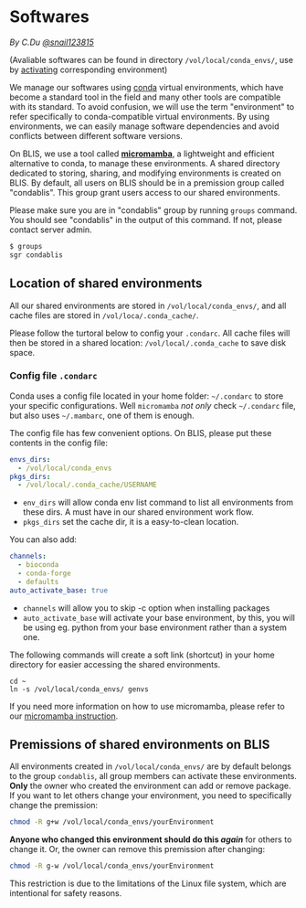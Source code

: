 # Softwares

*By C.Du [@snail123815](https://github.com/snail123815)*

(Avaliable softwares can be found in directory `/vol/local/conda_envs/`, use by [activating]() corresponding environment)

We manage our softwares using [conda](https://docs.conda.io/en/latest/) virtual environments, which have become a standard tool in the field and many other tools are compatible with its standard. To avoid confusion, we will use the term "environment" to refer specifically to conda-compatible virtual environments. By using environments, we can easily manage software dependencies and avoid conflicts between different software versions.

On BLIS, we use a tool called **[micromamba](https://mamba.readthedocs.io/en/latest/user_guide/micromamba.html)**, a lightweight and efficient alternative to conda, to manage these environments. A shared directory dedicated to storing, sharing, and modifying environments is created on BLIS. By default, all users on BLIS should be in a premission group called "condablis". This group grant users access to our shared environments.

Please make sure you are in "condablis" group by running `groups` command. You should see "condablis" in the output of this command. If not, please contact server admin.

```sh
$ groups
sgr condablis
```

## Location of shared environments

All our shared environments are stored in `/vol/local/conda_envs/`, and all cache files are stored in `/vol/loca/.conda_cache/`.

Please follow the turtoral below to config your `.condarc`. All cache files will then be stored in a shared location: `/vol/local/.conda_cache` to save disk space.

### Config file `.condarc`

Conda uses a config file located in your home folder: `~/.condarc` to store your specific configurations. Well `micromamba` *not only* check `~/.condarc` file, but also uses `~/.mambarc`, one of them is enough.

The config file has few convenient options. On BLIS, please put these contents in the config file:

```yml
envs_dirs:
  - /vol/local/conda_envs
pkgs_dirs:
  - /vol/local/.conda_cache/USERNAME
```

- `env_dirs` will allow conda env list command to list all environments from these dirs. A must have in our shared environment work flow.
- `pkgs_dirs` set the cache dir, it is a easy-to-clean location.

You can also add:

```yml
channels:
  - bioconda
  - conda-forge
  - defaults
auto_activate_base: true
```
 
- `channels` will allow you to skip -c option when installing packages
- `auto_activate_base` will activate your base environment, by this, you will be using eg. python from your base environment rather than a system one.

The following commands will create a soft link (shortcut) in your home directory for easier accessing the shared environments.

```shell
cd ~
ln -s /vol/local/conda_envs/ genvs
```

If you need more information on how to use micromamba, please refer to our [micromamba instruction](../basic_tools/micromamba.md#blis-users).

## Premissions of shared environments on BLIS

All environments created in `/vol/local/conda_envs/` are by default belongs to the group `condablis`, all group members can activate these environments. **Only** the owner who created the environment can add or remove package. If you want to let others change your environment, you need to specifically change the premission:

```sh
chmod -R g+w /vol/local/conda_envs/yourEnvironment
```

**Anyone who changed this environment should do this *again*** for others to change it. Or, the owner can remove this premission after changing:

```sh
chmod -R g-w /vol/local/conda_envs/yourEnvironment
```

This restriction is due to the limitations of the Linux file system, which are intentional for safety reasons.